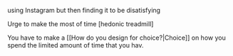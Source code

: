 ---
---



using Instagram but then finding it to be disatisfying 

Urge to make the most of time [hedonic treadmill]

You have to make a [[How do you design for choice?|Choice]] on how you spend the limited amount of time that you hav. 